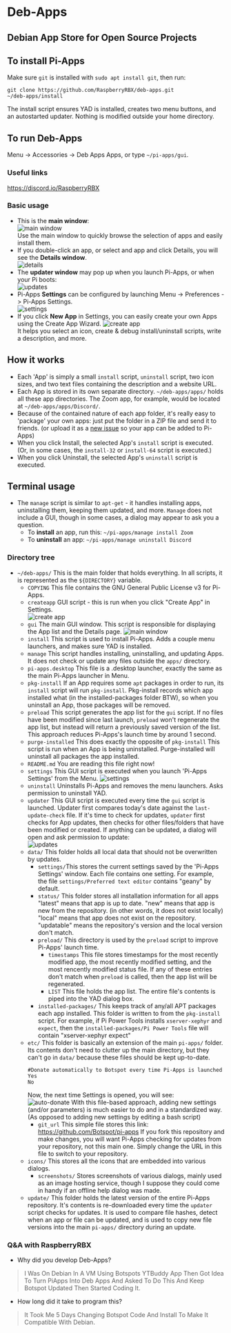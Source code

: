 # Deb-Apps   
## Debian App Store for Open Source Projects


## To install Pi-Apps
Make sure `git` is installed with `sudo apt install git`, then run:
```
git clone https://github.com/RaspberryRBX/deb-apps.git
~/deb-apps/install
```
The install script ensures YAD is installed, creates two menu buttons, and an autostarted updater. Nothing is modified outside your home directory.
## To run Deb-Apps
Menu -> Accessories -> Deb Apps Apps, or type `~/pi-apps/gui`.
### Useful links
https://discord.io/RaspberryRBX

### Basic usage
- This is the **main window**:  
![main window](https://github.com/Botspot/pi-apps/blob/master/icons/screenshots/main%20window.png?raw=true)  
Use the main window to quickly browse the selection of apps and easily install them.  
- If you double-click an app, or select and app and click Details, you will see the **Details window**.  
![details](https://github.com/Botspot/pi-apps/blob/master/icons/screenshots/details%20window.png?raw=true)  
- The **updater window** may pop up when you launch Pi-Apps, or when your Pi boots:  
![updates](https://github.com/Botspot/pi-apps/blob/master/icons/screenshots/updates%20available.png?raw=true)  
- Pi-Apps **Settings** can be configured by launching Menu -> Preferences -> Pi-Apps Settings.  
![settings](https://github.com/Botspot/pi-apps/blob/master/icons/screenshots/settings.png?raw=true)  
- If you click **New App** in Settings, you can easily create your own Apps using the Create App Wizard.
![create app](https://github.com/Botspot/pi-apps/blob/master/icons/screenshots/create%20app.png?raw=true)  
It helps you select an icon, create & debug install/uninstall scripts, write a description, and more.  

## How it works
 - Each 'App' is simply a small `install` script, `uninstall` script, two icon sizes, and two text files containing the description and a website URL.
 - Each App is stored in its own separate directory. `~/deb-apps/apps/` holds all these app directories. The Zoom app, for example, would be located at `~/deb-apps/apps/Discord/`.
 - Because of the contained nature of each app folder, it's really easy to 'package' your own apps: just put the folder in a ZIP file and send it to friends. (or upload it as a [new issue](https://github.com/RaspberryRBX/deb-apps/issues/new) so your app can be added to Pi-Apps)
 - When you click Install, the selected App's `install` script is executed. (Or, in some cases, the `install-32` or `install-64` script is executed.)
 - When you click Uninstall, the selected App's `uninstall` script is executed.
## Terminal usage
 - The `manage` script is similar to `apt-get` - it handles installing apps, uninstalling them, keeping them updated, and more. `Manage` does not include a GUI, though in some cases, a dialog may appear to ask you a question.
   - To **install** an app, run this:
`~/pi-apps/manage install Zoom`
   - To **uninstall** an app:
`~/pi-apps/manage uninstall Discord`
### Directory tree
 - `~/deb-apps/` This is the main folder that holds everything. In all scripts, it is represented as the `${DIRECTORY}` variable.
   - `COPYING` This file contains the GNU General Public License v3 for Pi-Apps.
   - `createapp` GUI script - this is run when you click "Create App" in Settings.  
   ![create app](https://github.com/Botspot/pi-apps/blob/master/icons/screenshots/create%20app.png?raw=true)
   - `gui` The main GUI window. This script  is responsible for displaying the App list and the Details page.
   ![main window](https://github.com/Botspot/pi-apps/blob/master/icons/screenshots/main%20window.png?raw=true)
   - `install` This script is used to install Pi-Apps. Adds a couple menu launchers, and makes sure YAD is installed.
   - `manage` This script handles installing, uninstalling, and updating Apps. It does not check or update any files outside the `apps/` directory.
   - `pi-apps.desktop` This file is a .desktop launcher, exactly the same as the main Pi-Apps launcher in Menu.
   - `pkg-install` If an App requires some `apt` packages in order to run, its `install` script will run `pkg-install`. Pkg-install records which app installed what (in the installed-packages folder BTW), so when you uninstall an App, those packages will be removed.
   - `preload` This script generates the app list for the `gui` script. If no files have been modified since last launch, `preload` won't regenerate the app list, but instead will return a previously saved version of the list. This approach reduces Pi-Apps's launch time by around 1 second.
   - `purge-installed` This does exactly the opposite of `pkg-install` This script is run when an App is being uninstalled. Purge-installed will uninstall all packages the app installed.
   - `README.md` You are reading this file right now!
   - `settings` This GUI script is executed when you launch 'Pi-Apps Settings' from the Menu.
   ![settings](https://github.com/Botspot/pi-apps/blob/master/icons/screenshots/settings.png?raw=true)
   - `uninstall` Uninstalls Pi-Apps and removes the menu launchers. Asks permission to uninstall YAD.
   - `updater` This GUI script is executed every time  the `gui` script is launched. Updater first compares today's date against the `last-update-check` file. If it's time to check for updates, `updater` first checks for App updates, then checks for other files/folders that have been modified or created. If anything can be updated, a dialog will open and ask permission to update:  
   ![updates](https://github.com/Botspot/pi-apps/blob/master/icons/screenshots/updates%20available.png?raw=true)
   - `data/` This folder holds all local data that should not be overwritten by updates.
     - `settings/`This stores the current settings saved by the 'Pi-Apps Settings' window. Each file contains one setting. For example, the file `settings/Preferred text editor` contains "geany" by default.
     - `status/` This folder stores all installation information for all apps
     "latest" means that app is up to date.
     "new" means that app is new from the repository. (in other words, it does not exist locally)
     "local" means that app does not exist on the repository.
     "updatable" means the repository's version and the local version don't match.
     - `preload/` This directory is used by the `preload` script to improve Pi-Apps' launch time.
       - `timestamps` This file stores timestamps for the most recently modified app, the most recently modified setting, and the most rencently modified status file.
       If any of these entries don't match when `preload` is called, then the app list will be regenerated.
       - `LIST` This file holds the app list. The entire file's contents is piped into the YAD dialog box.
     - `installed-packages/` This keeps track of any/all APT packages each app installed. This folder is written to from the `pkg-install` script.
     For example, if Pi Power Tools installs `xserver-xephyr` and `expect`, then the `installed-packages/Pi Power Tools` file will contain "xserver-xephyr expect"
   - `etc/` This folder is basically an extension of the main `pi-apps/` folder. Its contents don't need to clutter up the main directory, but they can't go in `data/` because these files should be kept up-to-date.
     ```
     #Donate automatically to Botspot every time Pi-Apps is launched
     Yes
     No
     ```
     Now, the next time Settings is opened, you will see:  
     ![auto-donate](https://i.ibb.co/nzBNgFT/auto-donate.png)
     With this file-based approach, adding new settings (and/or parameters) is much easier to do and in a standardized way. (As opposed to adding new settings by editing a bash script)
     - `git_url` This simple file stores this link: https://github.com/Botspot/pi-apps
     If you fork this repository and make changes, you will want Pi-Apps checking for updates from your repository, not this main one. Simply change the URL in this file to switch to your repository.
   - `icons/` This stores all the icons that are embedded into various dialogs.
     - `screenshots/` Stores screenshots of various dialogs, mainly used as an image hosting service, though I suppose they could come in handy if an offline help dialog was made.
   - `update/` This folder holds the latest version of the entire Pi-Apps repository. It's contents is re-downloaded every time the `updater` script checks for updates. It is used to compare file hashes, detect when an app or file can be updated, and is used to copy new file versions into the main `pi-apps/` directory during an update.
### Q&A with RaspberryRBX
 - Why did you develop Deb-Apps?  
> I Was On Debian In A VM Using Botspots YTBuddy App Then Got Idea To Turn PiApps Into Deb Apps
And Asked To Do This And Keep Botspot Updated Then Started Coding It.

 - How long did it take to program this?  
> It Took Me 5 Days Changing Botspot Code And Install To Make It Compatible With Debian.
>
